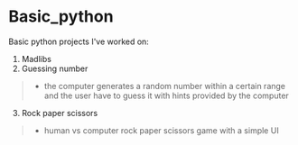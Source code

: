 # Basic_python
Basic python projects I've worked on:
1. Madlibs
2. Guessing number
> - the computer generates a random number within a certain range and the user have to guess it with hints provided by the computer
3. Rock paper scissors
>  - human vs computer rock paper scissors game with a simple UI
